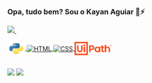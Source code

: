 ### Opa, tudo bem? Sou o Kayan Aguiar 👋⚡

<div>
  <a href="https://github.com/kayanaguiar">
  <img height="180em" src="https://github-readme-stats.vercel.app/api?username=kayanaguiar&show_icons=true&theme=merko&include_all_commits=true&count_private=true"/>
  <img height+"180em" scr="https://github-readme-stats.vercel.app/api/top-langs/?username=kayanaguiar&layout=donut&langs_count=8&theme=merko"/>
 </div>   
  
<div style="display: inline_block"><br>
    <img align="center" alt="Python" height="30" width="40" src="https://raw.githubusercontent.com/devicons/devicon/master/icons/python/python-original.svg">
    <img align="center" alt="HTML" height="30" width="40" src="https://cdn.jsdelivr.net/gh/devicons/devicon/icons/html5/html5-plain-wordmark.svg" /> 
    <img align="center" alt="CSS" height="30" width="40" src="https://cdn.jsdelivr.net/gh/devicons/devicon/icons/css3/css3-plain-wordmark.svg" />
    <img align="center" alt="UiPath" height="30" src="https://raw.githubusercontent.com/kayanaguiar/kayanaguiar/main/assets/uipath-logo.png" />
    <!--//<img align="center" alt="Flutter" height="30" width="40" src="https://cdn.jsdelivr.net/gh/devicons/devicon/icons/flutter/flutter-original.svg"/>-->
    <!--//<img align="center" alt="C++" height="30" width="40" src="https://cdn.jsdelivr.net/gh/devicons/devicon/icons/cplusplus/cplusplus-original.svg"/>-->
    <!--<img align="center" alt="C#" height="30" width="40" src="https://cdn.jsdelivr.net/gh/devicons/devicon/icons/csharp/csharp-original.svg" />-->
  </div>
  
  ##
  
  <div>
    <a href="https://instagram.com/kayanaguiar" target="_blank"><img src="https://img.shields.io/badge/-Instagram-%23E4405F?style=for-the-badge&logo=instagram&logoColor=white" target="_blank"></a>
    <a href="https://www.linkedin.com/in/kayanaguiar" target="_blank"><img src="https://img.shields.io/badge/-LinkedIn-%230077B5?style=for-the-badge&logo=linkedin&logoColor=white" target="_blank"></a> 
  
</div>
